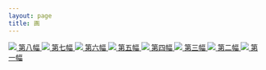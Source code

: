 ```yaml
---
layout: page
title: 画
---
```


<div class="gallery">
  <a class="exhibition" href="/gallery/8">
    <img src="{{ site.photourl }}/photos/paint-y-8.jpg?imageView2/5/w/350/q/100!"/>
    <span class="name">第八幅</span>
  </a>
  <a class="exhibition" href="/gallery/7">
    <img src="{{ site.photourl }}/photos/paint-y-7.jpg?imageView2/5/w/350/q/100!"/>
    <span class="name">第七幅</span>
  </a>
  <a class="exhibition" href="/gallery/6">
    <img src="{{ site.photourl }}/photos/paint-y-6.jpg?imageView2/5/w/350/q/100!"/>
    <span class="name">第六幅</span>
  </a>
  <a class="exhibition" href="/gallery/5">
    <img src="{{ site.photourl }}/photos/paint-y-5.jpg?imageView2/5/w/350/q/100!"/>
    <span class="name">第五幅</span>
  </a>
  <a class="exhibition" href="/gallery/4">
    <img src="{{ site.photourl }}/photos/paint-y-4.jpg?imageView2/5/w/350/q/100!"/>
    <span class="name">第四幅</span>
  </a>
  <a class="exhibition" href="/gallery/3">
    <img src="{{ site.photourl }}/photos/paint-y-3.jpg?imageView2/5/w/350/q/100!"/>
    <span class="name">第三幅</span>
  </a>
  <a class="exhibition" href="/gallery/2">
    <img src="{{ site.photourl }}/photos/paint-y-2.jpg?imageView2/5/w/350/q/100!"/>
    <span class="name">第二幅</span>
  </a>
  <a class="exhibition" href="/gallery/1">
    <img src="{{ site.photourl }}/photos/paint-y-1.jpg?imageView2/5/w/350/q/100!"/>
    <span class="name">第一幅</span>
  </a>
</div>